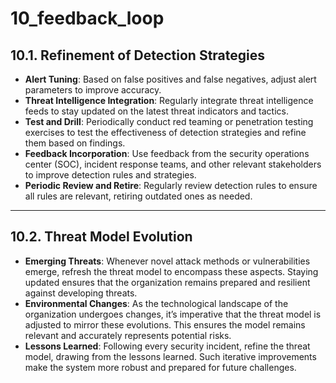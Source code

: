 # 10_feedback_loop

## **10.1. Refinement of Detection Strategies**

- **Alert Tuning**: Based on false positives and false negatives, adjust alert parameters to improve accuracy.
- **Threat Intelligence Integration**: Regularly integrate threat intelligence feeds to stay updated on the latest threat indicators and tactics.
- **Test and Drill**: Periodically conduct red teaming or penetration testing exercises to test the effectiveness of detection strategies and refine them based on findings.
- **Feedback Incorporation**: Use feedback from the security operations center (SOC), incident response teams, and other relevant stakeholders to improve detection rules and strategies.
- **Periodic Review and Retire**: Regularly review detection rules to ensure all rules are relevant, retiring outdated ones as needed.

---

## **10.2. Threat Model Evolution**

- **Emerging Threats**: Whenever novel attack methods or vulnerabilities emerge, refresh the threat model to encompass these aspects. Staying updated ensures that the organization remains prepared and resilient against developing threats.
- **Environmental Changes**: As the technological landscape of the organization undergoes changes, it’s imperative that the threat model is adjusted to mirror these evolutions. This ensures the model remains relevant and accurately represents potential risks.
- **Lessons Learned**: Following every security incident, refine the threat model, drawing from the lessons learned. Such iterative improvements make the system more robust and prepared for future challenges.